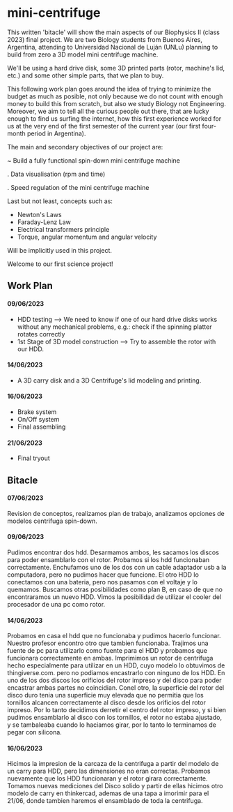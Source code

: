 # mini-centrifuge
This written 'bitacle' will show the main aspects of our Biophysics II (class 2023) final project. 
We are two Biology students from Buenos Aires, Argentina, attending to Universidad Nacional de Luján (UNLu) planning to build from zero a 3D model mini centrifuge machine. 

We'll be using a hard drive disk, some 3D printed parts (rotor, machine's lid, etc.) and some other simple parts, that we plan to buy. 

This following work plan goes around the idea of trying to minimize the budget as much as posible, not only because we do not count with enough money to build this from scratch, but also we study Biology not Engineering. Moreover, we aim to tell all the curious people out there, that are lucky enough to find us surfing the internet, how this first experience worked for us at the very end of the first semester of the current year (our first four-month period in Argentina).

The main and secondary objectives of our project are:

~ Build a fully functional spin-down mini centrifuge machine
 
 . Data visualisation (rpm and time)
 
 . Speed regulation of the mini centrifuge machine

Last but not least, concepts such as:
- Newton's Laws
- Faraday-Lenz Law
- Electrical transformers principle
- Torque, angular momentum and angular velocity

Will be implicitly used in this project.

Welcome to our first science project!

## Work Plan

#### 09/06/2023
- HDD testing --> We need to know if one of our hard drive disks works without any mechanical problems, e.g.: check if the spinning platter rotates correctly
- 1st Stage of 3D model construction --> Try to assemble the rotor with our HDD.

#### 14/06/2023
- A 3D carry disk and a 3D Centrifuge's lid modeling and printing.

#### 16/06/2023
- Brake system
- On/Off system
- Final assembling 

#### 21/06/2023
- Final tryout

## Bitacle

#### 07/06/2023
Revision de conceptos, realizamos plan de trabajo, analizamos opciones de modelos centrifuga spin-down.

#### 09/06/2023
Pudimos encontrar dos hdd. Desarmamos ambos, les sacamos los discos para poder ensamblarlo con el rotor. Probamos si los hdd funcionaban correctamente. Enchufamos uno de los dos con un cable adaptador usb a la computadora, pero no pudimos hacer que funcione. El otro HDD lo conectamos con una bateria, pero nos pasamos con el voltaje y lo quemamos.
Buscamos otras posibilidades como plan B, en caso de que no encontraramos un nuevo HDD. Vimos la posibilidad de utilizar el cooler del procesador de una pc como rotor.

#### 14/06/2023
Probamos en casa el hdd que no funcionaba y pudimos hacerlo funcionar. Nuestro profesor encontro otro que tambien funcionaba. Trajimos una fuente de pc para utilizarlo como fuente para el HDD y probamos que funcionara correctamente en ambas. Imprimimos un rotor de centrifuga hecho especialmente para utilizar en un HDD, cuyo modelo lo obtuvimos de thingiverse.com. pero no podiamos encastrarlo con ninguno de los HDD. En uno de los dos discos los orificios del rotor impreso y del disco para poder encastrar ambas partes no coincidian. Conel otro, la superficie del rotor del disco duro tenia una superficie muy elevada que no permitia que los tornillos alcancen correctamente al disco desde los orificios del rotor impreso. Por lo tanto decidimos derretir el centro del rotor impreso, y si bien pudimos ensamblarlo al disco con los tornillos, el rotor no estaba ajustado, y se tambaleaba cuando lo haciamos girar, por lo tanto lo terminamos de pegar con silicona.

#### 16/06/2023
Hicimos la impresion de la carcaza de la centrifuga a partir del modelo de un carry para HDD, pero las dimensiones no eran correctas. Probamos nuevamente que los HDD funcionaran y el rotor girara correctamente. Tomamos nuevas mediciones del Disco solido y partir de ellas hicimos otro modelo de carry en thinkercad, ademas de una tapa a imorimir para el 21/06, donde tambien haremos el ensamblado de toda la centrifuga.
